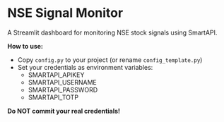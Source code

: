 # NSE Signal Monitor

A Streamlit dashboard for monitoring NSE stock signals using SmartAPI.

**How to use:**  
- Copy `config.py` to your project (or rename `config_template.py`)
- Set your credentials as environment variables:
  - SMARTAPI_APIKEY
  - SMARTAPI_USERNAME
  - SMARTAPI_PASSWORD
  - SMARTAPI_TOTP

**Do NOT commit your real credentials!**
